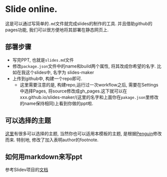 # Slide online.
这是可以通过写简单的`.md`文件就完成slides的制作的工具. 并且借助github的pages功能, 我们可以很方便地将其部署在静态网页上. 

## 部署步骤 
- 写完PPT, 也就是`slides.md`文件 
- 修改`package.json`文件中的name和build两个属性, 将其改成你希望的名字. 比如在我这个slides中, 名字为 slides-maker
- 上传到github中, 构建一个repo即可. 
    - 这里需要注意的是, 构建repo,运行过一次workflow之后, 需要在Settings中选择Pages, 将source修改成gh_pages.这下就可以在xxx.github.io/slides-maker/(这里的名字和上面你在`pakage.json`里修改的name保持相同)上看到你做的ppt啦. 


## 可以选择的主题
[这里](https://cn.sli.dev/themes/gallery.html)有很多可以选择的主题, 当然你也可以适用本模板的主题, 是根据[Penguin](https://github.com/alvarosabu/slidev-theme-penguin)修改而来. 特别地, 修改了加入表明author的footnote.

## 如何用markdown来写ppt
参考Slidev项目的[文档](https://cn.sli.dev/guide/)